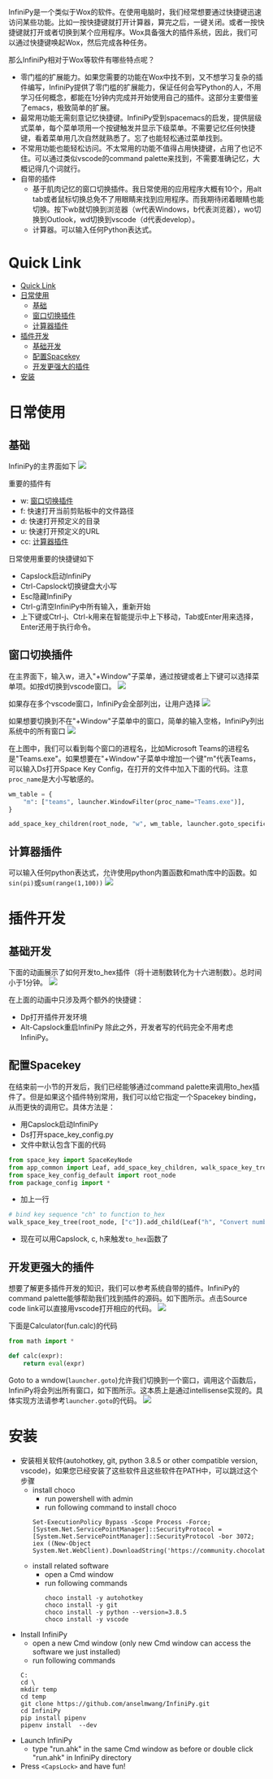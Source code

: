 InfiniPy是一个类似于Wox的软件。在使用电脑时，我们经常想要通过快捷键迅速访问某些功能。比如一按快捷键就打开计算器，算完之后，一键关闭。或者一按快捷键就打开或者切换到某个应用程序。Wox具备强大的插件系统，因此，我们可以通过快捷键唤起Wox，然后完成各种任务。

那么InfiniPy相对于Wox等软件有哪些特点呢？
- 零门槛的扩展能力。如果您需要的功能在Wox中找不到，又不想学习复杂的插件编写，InfiniPy提供了零门槛的扩展能力，保证任何会写Python的人，不用学习任何概念，都能在1分钟内完成并开始使用自己的插件。这部分主要借鉴了emacs，极致简单的扩展。
- 最常用功能无需刻意记忆快捷键。InfiniPy受到spacemacs的启发，提供层级式菜单，每个菜单项用一个按键触发并显示下级菜单。不需要记忆任何快捷键，看着菜单用几次自然就熟悉了。忘了也能轻松通过菜单找到。
- 不常用功能也能轻松访问。不太常用的功能不值得占用快捷键，占用了也记不住。可以通过类似vscode的command palette来找到，不需要准确记忆，大概记得几个词就行。
- 自带的插件
	- 基于肌肉记忆的窗口切换插件。我日常使用的应用程序大概有10个，用alt tab或者鼠标切换总免不了用眼睛来找到应用程序。而我期待闭着眼睛也能切换。按下wb就切换到浏览器（w代表Windows，b代表浏览器），wo切换到Outlook，wd切换到vscode（d代表develop）。
	- 计算器。可以输入任何Python表达式。

# Quick Link
- [Quick Link](#quick-link)
- [日常使用](#日常使用)
  - [基础](#基础)
  - [窗口切换插件](#窗口切换插件)
  - [计算器插件](#计算器插件)
- [插件开发](#插件开发)
  - [基础开发](#基础开发)
  - [配置Spacekey](#配置spacekey)
  - [开发更强大的插件](#开发更强大的插件)
- [安装](#安装)

# 日常使用
## 基础
InfiniPy的主界面如下
![](attachments/2022-01-09-20-37-58.png)

重要的插件有
- w: [窗口切换插件](#窗口切换插件) 
- f: 快速打开当前剪贴板中的文件路径
- d: 快速打开预定义的目录
- u: 快速打开预定义的URL
- cc: [计算器插件](#计算器插件)

日常使用重要的快捷键如下
- Capslock启动InfiniPy
- Ctrl-Capslock切换键盘大小写
- Esc隐藏InfiniPy
- Ctrl-g清空InfiniPy中所有输入，重新开始
- 上下键或Ctrl-j、Ctrl-k用来在智能提示中上下移动，Tab或Enter用来选择，Enter还用于执行命令。

## 窗口切换插件

在主界面下，输入w，进入"+Window"子菜单，通过按键或者上下键可以选择菜单项。如按d切换到vscode窗口。
![](attachments/2022-01-09-20-40-15.png)

如果存在多个vscode窗口，InfiniPy会全部列出，让用户选择
![](attachments/2022-01-09-20-42-49.png)

如果想要切换到不在"+Window"子菜单中的窗口，简单的输入空格，InfiniPy列出系统中的所有窗口
![](attachments/goto_windows.png)

在上图中，我们可以看到每个窗口的进程名，比如Microsoft Teams的进程名是"Teams.exe"。如果想要在"+Window"子菜单中增加一个键"m"代表Teams，可以输入Ds打开Space Key Config，在打开的文件中加入下面的代码。注意`proc_name`是大小写敏感的。
```python
wm_table = {
    "m": ["teams", launcher.WindowFilter(proc_name="Teams.exe")],
}

add_space_key_children(root_node, "w", wm_table, launcher.goto_specific)
```

## 计算器插件

可以输入任何python表达式，允许使用python内置函数和math库中的函数。如`sin(pi)`或`sum(range(1,100))`
![](attachments/2022-01-09-20-56-03.png)

# 插件开发

## 基础开发
下面的动画展示了如何开发to_hex插件（将十进制数转化为十六进制数）。总时间小于1分钟。
![](attachments/plugin_development.gif)

在上面的动画中只涉及两个额外的快捷键：
- Dp打开插件开发环境
- Alt-Capslock重启InfiniPy
除此之外，开发者写的代码完全不用考虑InfiniPy。

## 配置Spacekey

在结束前一小节的开发后，我们已经能够通过command palette来调用to_hex插件了。但是如果这个插件特别常用，我们可以给它指定一个Spacekey binding，从而更快的调用它。具体方法是：
- 用Capslock启动InfiniPy
- Ds打开space_key_config.py
- 文件中默认包含下面的代码
```python
from space_key import SpaceKeyNode
from app_common import Leaf, add_space_key_children, walk_space_key_tree
from space_key_config_default import root_node
from package_config import *
```
- 加上一行
```python
# bind key sequence "ch" to function to_hex
walk_space_key_tree(root_node, ["c"]).add_child(Leaf("h", "Convert number to hex", to_hex))
```
- 现在可以用Capslock, c, h来触发`to_hex`函数了

## 开发更强大的插件
想要了解更多插件开发的知识，我们可以参考系统自带的插件。InfiniPy的command palette能够帮助我们找到插件的源码。如下图所示。点击Source code link可以直接用vscode打开相应的代码。
![](attachments/command_palette.png)

下面是Calculator(fun.calc)的代码
```python
from math import *

def calc(expr):
    return eval(expr)
```

Goto to a wndow(`launcher.goto`)允许我们切换到一个窗口，调用这个函数后，InfiniPy将会列出所有窗口，如下图所示。这本质上是通过intellisense实现的。具体实现方法请参考`launcher.goto`的代码。
![](attachments/goto_windows.png)

# 安装
- 安装相关软件(autohotkey, git, python 3.8.5 or other compatible version, vscode)，如果您已经安装了这些软件且这些软件在PATH中，可以跳过这个步骤
  - install choco
    - run powershell with admin
    - run following command to install choco
    ```
    Set-ExecutionPolicy Bypass -Scope Process -Force; [System.Net.ServicePointManager]::SecurityProtocol = [System.Net.ServicePointManager]::SecurityProtocol -bor 3072; iex ((New-Object System.Net.WebClient).DownloadString('https://community.chocolatey.org/install.ps1'))
    ```
  - install related software
    - open a Cmd window
    - run following commands
      ```dos
      choco install -y autohotkey
      choco install -y git
      choco install -y python --version=3.8.5
      choco install -y vscode
      ```
- Install InfiniPy
  - open a new Cmd window (only new Cmd window can access the software we just installed)
  - run following commands
  ```dos
  C:
  cd \
  mkdir temp
  cd temp
  git clone https://github.com/anselmwang/InfiniPy.git
  cd InfiniPy
  pip install pipenv
  pipenv install  --dev
  ```
- Launch InfiniPy
  - type "run.ahk" in the same Cmd window as before or double click "run.ahk" in InfiniPy directory
- Press `<CapsLock>` and have fun!
